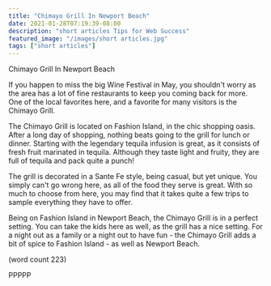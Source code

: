 ```yaml
---
title: "Chimayo Grill In Newport Beach"
date: 2021-01-28T07:19:39-08:00
description: "short articles Tips for Web Success"
featured_image: "/images/short articles.jpg"
tags: ["short articles"]
---
```


Chimayo Grill In Newport Beach

If you happen to miss the big Wine Festival in May,
you shouldn't worry as the area has a lot of fine
restaurants to keep you coming back for more.  One 
of the local favorites here, and a favorite for many
visitors is the Chimayo Grill.

The Chimayo Grill is located on Fashion Island, in
the chic shopping oasis.  After a long day of 
shopping, nothing beats going to the grill for lunch
or dinner.  Starting with the legendary tequila 
infusion is great, as it consists of fresh fruit
marinated in tequila.  Although they taste light
and fruity, they are full of tequila and pack quite
a punch!

The grill is decorated in a Sante Fe style, being 
casual, but yet unique.  You simply can't go wrong
here, as all of the food they serve is great.  With
so much to choose from here, you may find that it
takes quite a few trips to sample everything they 
have to offer.

Being on Fashion Island in Newport Beach, the 
Chimayo Grill is in a perfect setting.  You can 
take the kids here as well, as the grill has a nice
setting.  For a night out as a family or a night out
to have fun - the Chimayo Grill adds a bit of spice
to Fashion Island - as well as Newport Beach.

(word count 223)

PPPPP

